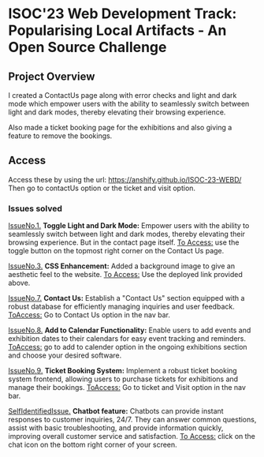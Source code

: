 # ISOC'23 Web Development Track: Popularising Local Artifacts - An Open Source Challenge

## Project Overview

I created a ContactUs page along with error checks and light and dark mode which empower users with the ability to seamlessly switch between light and dark modes, thereby elevating their browsing experience.

Also made a ticket booking page for the exhibitions and also giving a feature to remove the bookings.

## Access

Access these by using the url:  https://anshify.github.io/ISOC-23-WEBD/
Then go to contactUs option or the ticket and visit option.

### Issues solved

<u>IssueNo.1.</u> **Toggle Light and Dark Mode:** Empower users with the ability to seamlessly switch between light and dark modes, thereby elevating their browsing experience. But in the contact page itself.
<u>To Access:</u> use the toggle button on the topmost right corner on the Contact Us page.

<u>IssueNo.3.</u> **CSS Enhancement:** Added a background image to give an aesthetic feel to the website.
<u>To Access:</u> Use the deployed link provided above.

<u>IssueNo.7.</u> **Contact Us:** Establish a "Contact Us" section equipped with a robust database for efficiently managing inquiries and user feedback.
<u>ToAccess:</u> Go to Contact Us option in the nav bar.

<u>IssueNo.8.</u> **Add to Calendar Functionality:** Enable users to add events and exhibition dates to their calendars for easy event tracking and reminders.
<u>ToAccess:</u> go to add to calender option in the ongoing exhibitions section and choose your desired software.

<u>IssueNo.9.</u> **Ticket Booking System:** Implement a robust ticket booking system frontend, allowing users to purchase tickets for exhibitions and manage their bookings.
<u>ToAccess:</u> Go to ticket and Visit option in the nav bar.

<u>SelfIdentifiedIssue.</U> **Chatbot feature:** Chatbots can provide instant responses to customer inquiries, 24/7. They can answer common questions, assist with basic troubleshooting, and provide information quickly, improving overall customer service and satisfaction.
<u>To Access:</u> click on the chat icon on the bottom right corner of your screen.
